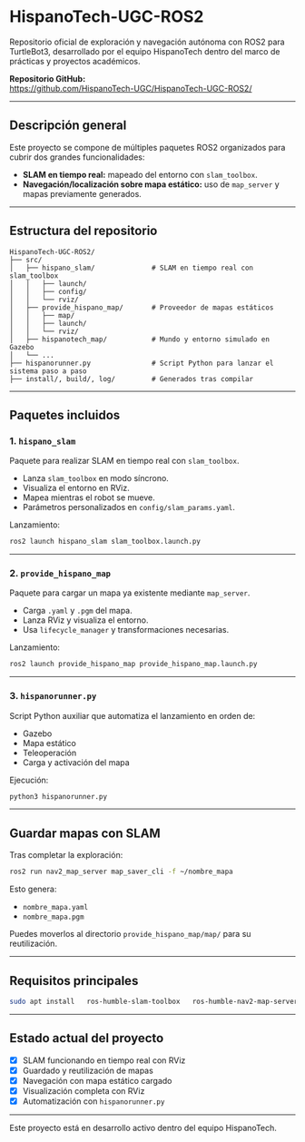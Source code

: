 # HispanoTech-UGC-ROS2

Repositorio oficial de exploración y navegación autónoma con ROS2 para TurtleBot3, desarrollado por el equipo HispanoTech dentro del marco de prácticas y proyectos académicos.

**Repositorio GitHub:**  
https://github.com/HispanoTech-UGC/HispanoTech-UGC-ROS2/

---

## Descripción general

Este proyecto se compone de múltiples paquetes ROS2 organizados para cubrir dos grandes funcionalidades:

- **SLAM en tiempo real:** mapeado del entorno con `slam_toolbox`.
- **Navegación/localización sobre mapa estático:** uso de `map_server` y mapas previamente generados.

---

## Estructura del repositorio

```
HispanoTech-UGC-ROS2/
├── src/
│   ├── hispano_slam/              # SLAM en tiempo real con slam_toolbox
│   │   ├── launch/
│   │   ├── config/
│   │   └── rviz/
│   ├── provide_hispano_map/       # Proveedor de mapas estáticos
│   │   ├── map/
│   │   ├── launch/
│   │   └── rviz/
│   ├── hispanotech_map/           # Mundo y entorno simulado en Gazebo
│   └── ...
├── hispanorunner.py               # Script Python para lanzar el sistema paso a paso
├── install/, build/, log/         # Generados tras compilar
```

---

## Paquetes incluidos

### 1. `hispano_slam`

Paquete para realizar SLAM en tiempo real con `slam_toolbox`.

- Lanza `slam_toolbox` en modo síncrono.
- Visualiza el entorno en RViz.
- Mapea mientras el robot se mueve.
- Parámetros personalizados en `config/slam_params.yaml`.

Lanzamiento:

```bash
ros2 launch hispano_slam slam_toolbox.launch.py
```

---

### 2. `provide_hispano_map`

Paquete para cargar un mapa ya existente mediante `map_server`.

- Carga `.yaml` y `.pgm` del mapa.
- Lanza RViz y visualiza el entorno.
- Usa `lifecycle_manager` y transformaciones necesarias.

Lanzamiento:

```bash
ros2 launch provide_hispano_map provide_hispano_map.launch.py
```

---

### 3. `hispanorunner.py`

Script Python auxiliar que automatiza el lanzamiento en orden de:

- Gazebo
- Mapa estático
- Teleoperación
- Carga y activación del mapa

Ejecución:

```bash
python3 hispanorunner.py
```

---

## Guardar mapas con SLAM

Tras completar la exploración:

```bash
ros2 run nav2_map_server map_saver_cli -f ~/nombre_mapa
```

Esto genera:

- `nombre_mapa.yaml`
- `nombre_mapa.pgm`

Puedes moverlos al directorio `provide_hispano_map/map/` para su reutilización.

---

## Requisitos principales

```bash
sudo apt install   ros-humble-slam-toolbox   ros-humble-nav2-map-server   ros-humble-rviz2   ros-humble-turtlebot3*   ros-humble-tf2-tools
```

---

## Estado actual del proyecto

- [x] SLAM funcionando en tiempo real con RViz
- [x] Guardado y reutilización de mapas
- [x] Navegación con mapa estático cargado
- [x] Visualización completa con RViz
- [x] Automatización con `hispanorunner.py`

---

Este proyecto está en desarrollo activo dentro del equipo HispanoTech.
